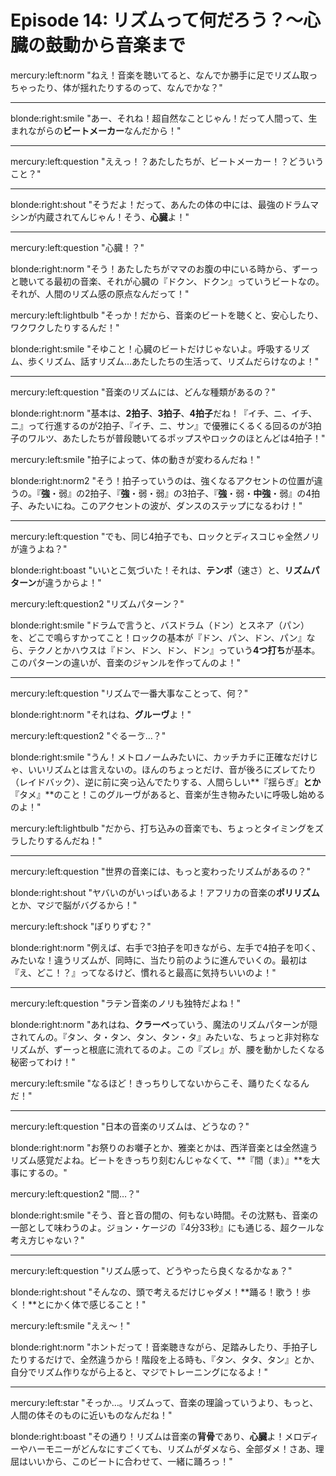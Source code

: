 # Episode 14: リズムって何だろう？〜心臓の鼓動から音楽まで

mercury:left:norm "ねえ！音楽を聴いてると、なんでか勝手に足でリズム取っちゃったり、体が揺れたりするのって、なんでかな？"

---

blonde:right:smile "あー、それね！超自然なことじゃん！だって人間って、生まれながらの**ビートメーカー**なんだから！"

---

mercury:left:question "ええっ！？あたしたちが、ビートメーカー！？どういうこと？"

---

blonde:right:shout "そうだよ！だって、あんたの体の中には、最強のドラムマシンが内蔵されてんじゃん！そう、**心臓**よ！"

---

mercury:left:question "心臓！？"

blonde:right:norm "そう！あたしたちがママのお腹の中にいる時から、ずーっと聴いてる最初の音楽、それが心臓の『ドクン、ドクン』っていうビートなの。それが、人間のリズム感の原点なんだって！"

mercury:left:lightbulb "そっか！だから、音楽のビートを聴くと、安心したり、ワクワクしたりするんだ！"

blonde:right:smile "そゆこと！心臓のビートだけじゃないよ。呼吸するリズム、歩くリズム、話すリズム…あたしたちの生活って、リズムだらけなのよ！"

---

mercury:left:question "音楽のリズムには、どんな種類があるの？"

blonde:right:norm "基本は、**2拍子**、**3拍子**、**4拍子**だね！『イチ、ニ、イチ、ニ』って行進するのが2拍子、『イチ、ニ、サン』で優雅にくるくる回るのが3拍子のワルツ、あたしたちが普段聴いてるポップスやロックのほとんどは4拍子！"

mercury:left:smile "拍子によって、体の動きが変わるんだね！"

blonde:right:norm2 "そう！拍子っていうのは、強くなるアクセントの位置が違うの。『**強**・弱』の2拍子、『**強**・弱・弱』の3拍子、『**強**・弱・**中強**・弱』の4拍子、みたいにね。このアクセントの波が、ダンスのステップになるわけ！"

---

mercury:left:question "でも、同じ4拍子でも、ロックとディスコじゃ全然ノリが違うよね？"

blonde:right:boast "いいとこ気づいた！それは、**テンポ**（速さ）と、**リズムパターン**が違うからよ！"

mercury:left:question2 "リズムパターン？"

blonde:right:smile "ドラムで言うと、バスドラム（ドン）とスネア（パン）を、どこで鳴らすかってこと！ロックの基本が『ドン、パン、ドン、パン』なら、テクノとかハウスは『ドン、ドン、ドン、ドン』っていう**4つ打ち**が基本。このパターンの違いが、音楽のジャンルを作ってんのよ！"

---

mercury:left:question "リズムで一番大事なことって、何？"

blonde:right:norm "それはね、**グルーヴ**よ！"

mercury:left:question2 "ぐるーゔ…？"

blonde:right:smile "うん！メトロノームみたいに、カッチカチに正確なだけじゃ、いいリズムとは言えないの。ほんのちょっとだけ、音が後ろにズレてたり（レイドバック）、逆に前に突っ込んでたりする、人間らしい**『揺らぎ』**とか**『タメ』**のこと！このグルーヴがあると、音楽が生き物みたいに呼吸し始めるのよ！"

mercury:left:lightbulb "だから、打ち込みの音楽でも、ちょっとタイミングをズラしたりするんだね！"

---

mercury:left:question "世界の音楽には、もっと変わったリズムがあるの？"

blonde:right:shout "ヤバいのがいっぱいあるよ！アフリカの音楽の**ポリリズム**とか、マジで脳がバグるから！"

mercury:left:shock "ぽりりずむ？"

blonde:right:norm "例えば、右手で3拍子を叩きながら、左手で4拍子を叩く、みたいな！違うリズムが、同時に、当たり前のように進んでいくの。最初は『え、どこ！？』ってなるけど、慣れると最高に気持ちいいのよ！"

---

mercury:left:question "ラテン音楽のノリも独特だよね！"

blonde:right:norm "あれはね、**クラーベ**っていう、魔法のリズムパターンが隠されてんの。『タン、タ・タン、タン、タン・タ』みたいな、ちょっと非対称なリズムが、ずーっと根底に流れてるのよ。この『ズレ』が、腰を動かしたくなる秘密ってわけ！"

mercury:left:smile "なるほど！きっちりしてないからこそ、踊りたくなるんだ！"

---

mercury:left:question "日本の音楽のリズムは、どうなの？"

blonde:right:norm "お祭りのお囃子とか、雅楽とかは、西洋音楽とは全然違うリズム感覚だよね。ビートをきっちり刻むんじゃなくて、**『間（ま）』**を大事にするの。"

mercury:left:question2 "間…？"

blonde:right:smile "そう、音と音の間の、何もない時間。その沈黙も、音楽の一部として味わうのよ。ジョン・ケージの『4分33秒』にも通じる、超クールな考え方じゃない？"

---

mercury:left:question "リズム感って、どうやったら良くなるかなぁ？"

blonde:right:shout "そんなの、頭で考えるだけじゃダメ！**踊る！歌う！歩く！**とにかく体で感じること！"

mercury:left:smile "ええ〜！"

blonde:right:norm "ホントだって！音楽聴きながら、足踏みしたり、手拍子したりするだけで、全然違うから！階段を上る時も、『タン、タタ、タン』とか、自分でリズム作りながら上ると、マジでトレーニングになるよ！"

---

mercury:left:star "そっか…。リズムって、音楽の理論っていうより、もっと、人間の体そのものに近いものなんだね！"

blonde:right:boast "その通り！リズムは音楽の**背骨**であり、**心臓**よ！メロディーやハーモニーがどんなにすごくても、リズムがダメなら、全部ダメ！さあ、理屈はいいから、このビートに合わせて、一緒に踊ろっ！"
